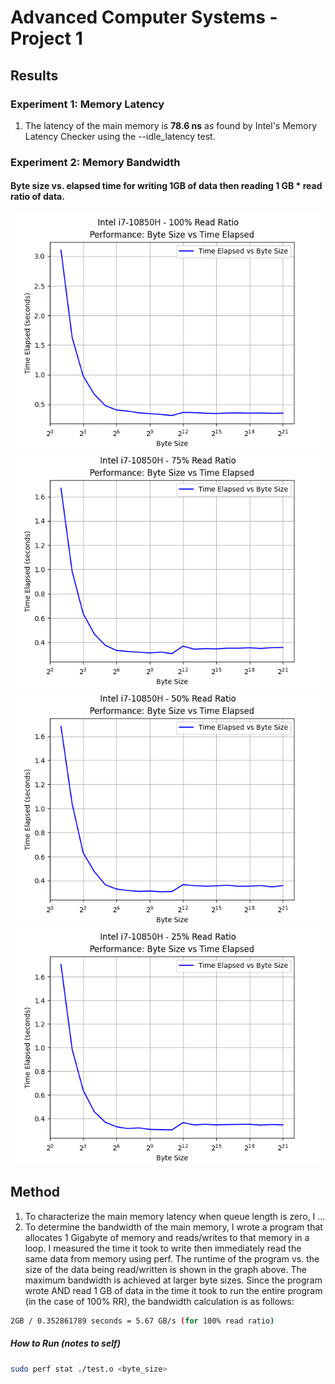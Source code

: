 # Advanced Computer Systems - Project 1

## Results

### Experiment 1: Memory Latency
1. The latency of the main memory is **78.6	ns** as found by Intel's Memory Latency Checker using the --idle_latency test.

### Experiment 2: Memory Bandwidth
#### Byte size vs. elapsed time for writing 1GB of data then reading 1 GB * read ratio of data.
![byteSizeVSelapsed.png](./laptop_cpu_tests_exp2/byteSizeVSelapsed100rr.png)
![byteSizeVSelapsed.png](./laptop_cpu_tests_exp2/byteSizeVSelapsed75rr.png)
![byteSizeVSelapsed.png](./laptop_cpu_tests_exp2/byteSizeVSelapsed50rr.png)
![byteSizeVSelapsed.png](./laptop_cpu_tests_exp2/byteSizeVSelapsed25rr.png)

## Method

1. To characterize the main memory latency when queue length is zero, I ... 
2. To determine the bandwidth of the main memory, I wrote a program that allocates 1 Gigabyte of memory and reads/writes to that memory in a loop. I measured the time it took to write then immediately read the same data from memory using perf. The runtime of the program vs. the size of the data being read/written is shown in the graph above. The maximum bandwidth is achieved at larger byte sizes. Since the program wrote AND read 1 GB of data in the time it took to run the entire program (in the case of 100% RR), the bandwidth calculation is as follows:

```bash
2GB / 0.352861789 seconds = 5.67 GB/s (for 100% read ratio)
```


##### How to Run (notes to self)
```bash
sudo perf stat ./test.o <byte_size>
```

